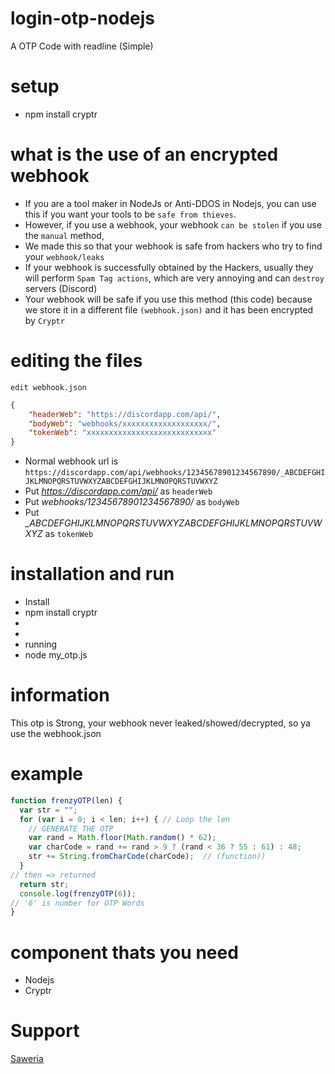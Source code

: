 # login-otp-nodejs
A OTP Code with readline (Simple)

# setup
- npm install cryptr

# what is the use of an encrypted webhook
- If you are a tool maker in NodeJs or Anti-DDOS in Nodejs, you can use this if you want your tools to be ```safe from thieves```.
- However, if you use a webhook, your webhook ```can be stolen``` if you use the ```manual``` method,
- We made this so that your webhook is safe from hackers who try to find your ```webhook/leaks```
- If your webhook is successfully obtained by the Hackers, usually they will perform ```Spam Tag actions```, which are very annoying and can ```destroy``` servers (Discord)
- Your webhook will be safe if you use this method (this code) because we store it in a different file ```(webhook.json)``` and it has been encrypted by ```Cryptr```
# editing the files
```edit webhook.json```
```json
{
    "headerWeb": "https://discordapp.com/api/",
    "bodyWeb": "webhooks/xxxxxxxxxxxxxxxxxxx/",
    "tokenWeb": "xxxxxxxxxxxxxxxxxxxxxxxxxxxx"
}
```
- Normal webhook url is ```https://discordapp.com/api/webhooks/12345678901234567890/_ABCDEFGHIJKLMNOPQRSTUVWXYZABCDEFGHIJKLMNOPQRSTUVWXYZ```
- Put *https://discordapp.com/api/* as ```headerWeb```
- Put *webhooks/12345678901234567890/* as ```bodyWeb```
- Put *_ABCDEFGHIJKLMNOPQRSTUVWXYZABCDEFGHIJKLMNOPQRSTUVWXYZ* as ```tokenWeb```

# installation and run
- Install
- npm install cryptr
-
-
- running
- node my_otp.js

# information
This otp is Strong, your webhook never leaked/showed/decrypted, so ya use the webhook.json

# example
```js
function frenzyOTP(len) {
  var str = "";                          
  for (var i = 0; i < len; i++) { // Loop the len
    // GENERATE THE OTP
    var rand = Math.floor(Math.random() * 62);
    var charCode = rand += rand > 9 ? (rand < 36 ? 55 : 61) : 48; 
    str += String.fromCharCode(charCode);  // (function))    
  }
// then => returned
  return str;
  console.log(frenzyOTP(6));
// '6' is number for OTP Words
}
```

# component thats you need
- Nodejs
- Cryptr

# Support
[Saweria](https://saweria.co/FrenzyS6)
